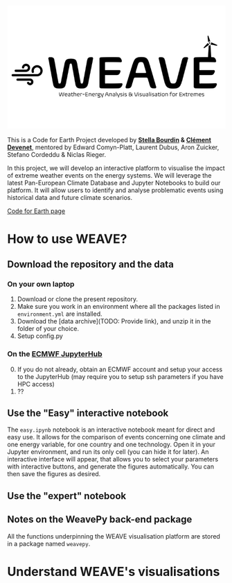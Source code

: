 ![image](logo/Logo/Slide1.png)

This is a Code for Earth Project developed by **[Stella Bourdin](https://stella-bourdin.github.io/) & [Clément Devenet](https://climatclement.com/)**,
mentored by Edward Comyn-Platt, Laurent Dubus, Aron Zuicker, Stefano Cordeddu & Niclas Rieger.

In this project, we will develop an interactive platform to visualise the impact of extreme weather events on the energy systems.
We will leverage the latest Pan-European Climate Database and Jupyter Notebooks to build our platform.
It will allow users to identify and analyse problematic events using historical data and future climate scenarios.

[Code for Earth page](https://codeforearth.ecmwf.int/project/weave-weather-energy-analysis-visualisation-for-extremes/)

# How to use WEAVE?
## Download the repository and the data
### On your own laptop
1. Download or clone the present repository.
2. Make sure you work in an environment where all the packages listed in `environment.yml` are installed.
3. Download the [data archive](TODO: Provide link), and unzip it in the folder of your choice.
4. Setup config.py

### On the [ECMWF JupyterHub](jupyterhub.ecmwf.int/)
0. If you do not already, obtain an ECMWF account and setup your access to the JupyterHub (may require you to setup ssh parameters if you have HPC access)
1. ??

## Use the "Easy" interactive notebook
The `easy.ipynb` notebook is an interactive notebook meant for direct and easy use. It allows for the comparison of events concerning one climate and one energy variable, for one country and one technology. 
Open it in your Jupyter environment, and run its only cell (you can hide it for later). An interactive interface will appear, that allows you to select your parameters with interactive buttons, and generate the figures automatically. You can then save the figures as desired. 

## Use the "expert" notebook


## Notes on the WeavePy back-end package
All the functions underpinning the WEAVE visualisation platform are stored in a package named `weavepy`.

# Understand WEAVE's visualisations
